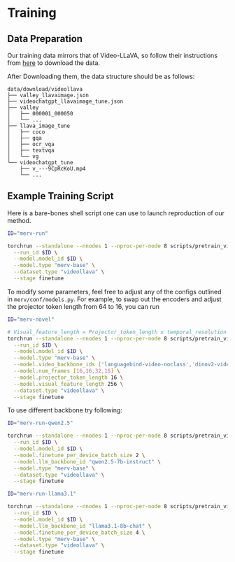 # Training

## Data Preparation
Our training data mirrors that of Video-LLaVA, so follow their instructions from [here](https://github.com/PKU-YuanGroup/Video-LLaVA/blob/main/TRAIN_AND_VALIDATE.md) to download the data.

After Downloading them, the data structure should be as follows:

```Shell
data/download/videollava
├── valley_llavaimage.json
├── videochatgpt_llavaimage_tune.json
├── valley
│   ├── 000001_000050
│   └── ...
├── llava_image_tune
│   ├── coco
│   ├── gqa
│   ├── ocr_vqa
│   ├── textvqa
│   └── vg
└── videochatgpt_tune
    ├── v_---9CpRcKoU.mp4
    └── ...
```

## Example Training Script
Here is a bare-bones shell script one can use to launch reproduction of our method.
```sh
ID="merv-run"

torchrun --standalone --nnodes 1 --nproc-per-node 8 scripts/pretrain_video.py \
  --run_id $ID \
  --model.model_id $ID \
  --model.type "merv-base" \
  --dataset.type "videollava" \
  --stage finetune 
```

To modify some parameters, feel free to adjust any of the configs outlined in ```merv/conf/models.py```.
For example, to swap out the encoders and adjust the projector token length from 64 to 16, you can run 

```sh
ID="merv-novel"

# Visual_feature_length = Projector_token_length x temporal_resolution (i.e. # of frames after encoding)
torchrun --standalone --nnodes 1 --nproc-per-node 8 scripts/pretrain_video.py \
  --run_id $ID \
  --model.model_id $ID \
  --model.type "merv-base" \
  --model.video_backbone_ids ['languagebind-video-noclass','dinov2-video-all-tokens','hiera-base-plus-video','siglip-vit-b16-224px-all-no-cls'] \
  --model.num_frames [16,16,32,16] \
  --model.projector_token_length 16 \
  --model.visual_feature_length 256 \
  --dataset.type "videollava" \
  --stage finetune 
```

To use different backbone try following:

```sh
ID="merv-run-qwen2.5"

torchrun --standalone --nnodes 1 --nproc-per-node 8 scripts/pretrain_video.py \
  --run_id $ID \
  --model.model_id $ID \
  --model.finetune_per_device_batch_size 2 \
  --model.llm_backbone_id "qwen2.5-7b-instruct" \
  --model.type "merv-base" \
  --dataset.type "videollava" \
  --stage finetune 
```

```sh
ID="merv-run-llama3.1"

torchrun --standalone --nnodes 1 --nproc-per-node 8 scripts/pretrain_video.py \
  --run_id $ID \
  --model.model_id $ID \
  --model.llm_backbone_id "llama3.1-8b-chat" \
  --model.finetune_per_device_batch_size 4 \
  --model.type "merv-base" \
  --dataset.type "videollava" \
  --stage finetune 
```